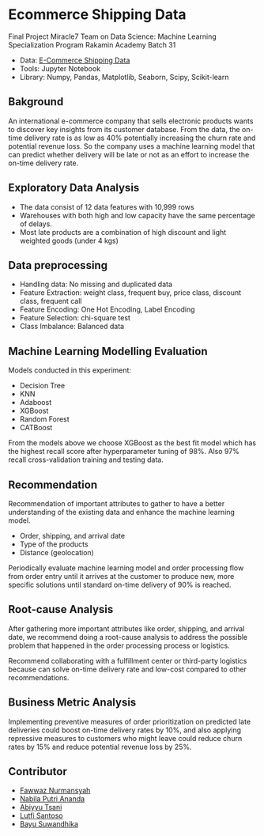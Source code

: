 # Ecommerce Shipping Data
Final Project Miracle7 Team on Data Science: Machine Learning Specialization Program Rakamin Academy Batch 31 </br>
- Data: [E-Commerce Shipping Data](https://www.kaggle.com/datasets/prachi13/customer-analytics)
- Tools: Jupyter Notebook
- Library: Numpy, Pandas, Matplotlib, Seaborn, Scipy, Scikit-learn

## Bakground
An international e-commerce company that sells electronic products wants to discover key insights from its customer database. From the data, the on-time delivery rate is as low as 40% potentially increasing the churn rate and potential revenue loss. So the company uses a machine learning model that can predict whether delivery will be late or not as an effort to increase the on-time delivery rate.

## Exploratory Data Analysis
- The data consist of 12 data features with 10,999 rows
- Warehouses with both high and low capacity have the same percentage of delays.
- Most late products are a combination of high discount and light weighted goods (under 4 kgs)

## Data preprocessing
- Handling data: No missing and duplicated data
- Feature Extraction: weight class, frequent buy, price class, discount class, frequent call
- Feature Encoding: One Hot Encoding, Label Encoding
- Feature Selection: chi-square test
- Class Imbalance: Balanced data

## Machine Learning Modelling Evaluation
Models conducted in this experiment:
- Decision Tree
- KNN
- Adaboost
- XGBoost
- Random Forest
- CATBoost

From the models above we choose XGBoost as the best fit model which has the highest recall score after hyperparameter tuning of 98%. Also 97% recall cross-validation training and testing data.

## Recommendation
Recommendation of important attributes to gather to have a better understanding of the existing data and enhance the machine learning model.
- Order, shipping, and arrival date
- Type of the products
- Distance (geolocation)

Periodically evaluate machine learning model and order processing flow from order entry until it arrives at the customer to produce new, more specific solutions until standard on-time delivery of 90% is reached.

## Root-cause Analysis
After gathering more important attributes like order, shipping, and arrival date, we recommend doing a root-cause analysis to address the possible problem that happened in the order processing process or logistics.

Recommend collaborating with a fulfillment center or third-party logistics because can solve on-time delivery rate and low-cost compared to other recommendations.

## Business Metric Analysis
Implementing preventive measures of order prioritization on predicted late deliveries could boost on-time delivery rates by 10%, and also applying repressive measures to customers who might leave could reduce churn rates by 15% and reduce potential revenue loss by 25%.

## Contributor
- [Fawwaz Nurmansyah](https://www.linkedin.com/in/fawwaz-nurmansyah/)
- [Nabila Putri Ananda](https://www.linkedin.com/in/nabilaputriananda/)
- [Abiyyu Tsani](https://www.linkedin.com/in/abiyyutsany/)
- [Lutfi Santoso](https://www.linkedin.com/in/lutfisantoso/)
- [Bayu Suwandhika](https://www.linkedin.com/in/bayusuw/)


